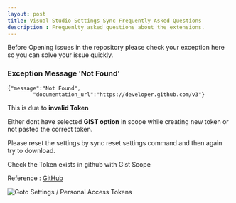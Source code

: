 ```yaml
---
layout: post
title: Visual Studio Settings Sync Frequently Asked Questions
description : Frequenlty asked questions about the extensions.
---
```


Before Opening issues in the repository please check your exception here so you can solve your issue quickly.

### Exception Message 'Not Found'

```
{"message":"Not Found",
        "documentation_url":"https://developer.github.com/v3"}
```


This is due to **invalid Token**

Either dont have selected **GIST option** in scope while creating new token or not pasted the correct token.

Please reset the settings by sync reset settings command and then again try to download.

Check the Token exists in github with Gist Scope

Reference : [GitHub](https://developer.github.com/v3/#authentication)

![Goto Settings / Personal Access Tokens](http://shanalikhan.github.io/img/github2.PNG)